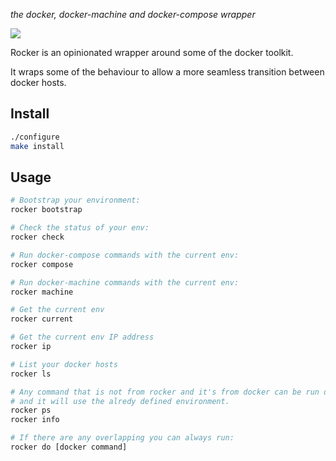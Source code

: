 
_the docker, docker-machine and docker-compose wrapper_

![](http://wac.450f.edgecastcdn.net/80450F/wkdq.com/files/2013/03/Rock-Hand-Sign-Credit-iStockphoto-141325118.jpg?w=600&h=0&zc=1&s=0&a=t&q=89)

Rocker is an opinionated wrapper around some of the docker toolkit.

It wraps some of the behaviour to allow a more seamless transition between
docker hosts.

## Install

```bash
./configure
make install
```

## Usage

```bash
# Bootstrap your environment:
rocker bootstrap

# Check the status of your env:
rocker check

# Run docker-compose commands with the current env:
rocker compose

# Run docker-machine commands with the current env:
rocker machine

# Get the current env
rocker current

# Get the current env IP address
rocker ip

# List your docker hosts
rocker ls

# Any command that is not from rocker and it's from docker can be run directly
# and it will use the alredy defined environment.
rocker ps
rocker info

# If there are any overlapping you can always run:
rocker do [docker command]
```
